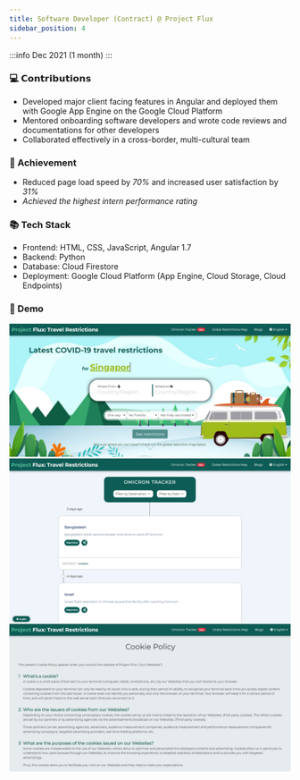 ```yaml
---
title: Software Developer (Contract) @ Project Flux
sidebar_position: 4
---
```


:::info
Dec 2021 (1 month)
:::

### 💻 𝗖𝗼𝗻𝘁𝗿𝗶𝗯𝘂𝘁𝗶𝗼𝗻𝘀

- Developed major client facing features in Angular and deployed them with Google App Engine on the Google Cloud Platform
- Mentored onboarding software developers and wrote code reviews and documentations for other developers
- Collaborated effectively in a cross-border, multi-cultural team

### 🥇 Achievement

- Reduced page load speed by _70%_ and increased user satisfaction by _31%_
- _Achieved the highest intern performance rating_

### 📚 Tech Stack

- Frontend: HTML, CSS, JavaScript, Angular 1.7
- Backend: Python
- Database: Cloud Firestore
- Deployment: Google Cloud Platform (App Engine, Cloud Storage, Cloud Endpoints)

### 🎥 Demo

![home-page](/work/projectflux1.jpeg)
![Omicron Tracker Page](/work/projectflux2.jpeg)
![cookie-page](/work/projectflux3.jpeg)
